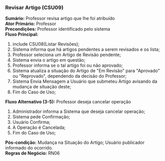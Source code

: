 ### Revisar Artigo (CSU09) ###
**Sumário:** Professor revisa artigo que lhe foi atribuído  
**Ator Primário:** Professor  
**Precondições:** Professor identificado pelo sistema  
**Fluxo Principal:**  
  1. include CSU08(Listar Revisões);  
  2. Sistema informa que há artigos pendentes a serem revisados e os lista;  
  3. Professor seleciona um Artigo de Revisão pendente;  
  4. Sistema envia o artigo em questão;  
  5. Professor informa se o tal artigo foi ou não aprovado;  
  6. Sistema atualiza a situação do Artigo de "Em Revisão" para "Aprovado" ou "Reprovado", dependendo da decisão do Professor;  
  7. Sistema Envia Mensagem a Usuário que submeteu Artigo avisando da mudança de situação deste;  
  8. Fim do Caso de Uso;  

**Fluxo Alternativo (3-5):** Professor deseja cancelar operação  
  1. Administrador informa a Sistema que deseja cancelar operação;  
  2. Sistema pede Confirmação;  
  3. Usuário Confirma;  
  4. A Operação é Cancelada;  
  5. Fim do Caso de Uso;  

**Pós-condição:** Mudança na Situação do Artigo; Usuário publicador informado do ocorrido.  
**Regras de Negócio:** RN06  
